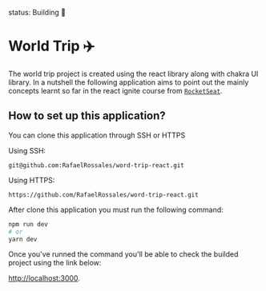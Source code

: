 status: Building :construction:

# World Trip :airplane:

The world trip project is created using the react library along with chakra UI library. In a nutshell the following application aims to point out the mainly concepts learnt so far in the react ignite course from [`RocketSeat`](https://rocketseat.com.br/sobre).

## How to set up this application?
You can clone this application through SSH or HTTPS

Using SSH:
```
git@github.com:RafaelRossales/word-trip-react.git
```

Using HTTPS:

```
https://github.com/RafaelRossales/word-trip-react.git
```
After clone this application you must run the following command:
```bash
npm run dev
# or
yarn dev
```

Once you've runned the command you'll be able to check the builded project using the link below:

[http://localhost:3000](http://localhost:3000).
